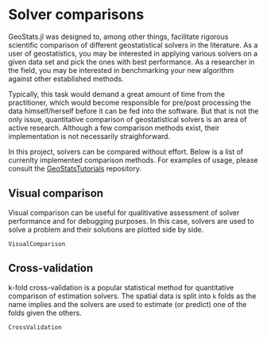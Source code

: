 # Solver comparisons

GeoStats.jl was designed to, among other things, facilitate rigorous scientific
comparison of different geostatistical solvers in the literature. As a user of
geostatistics, you may be interested in applying various solvers on a given data
set and pick the ones with best performance. As a researcher in the field, you may
be interested in benchmarking your new algorithm against other established methods.

Typically, this task would demand a great amount of time from the practitioner, which
would become responsible for pre/post processing the data himself/herself before it
can be fed into the software. But that is not the only issue, quantitative comparison
of geostatistical solvers is an area of active research. Although a few comparison
methods exist, their implementation is not necessarily straighforward.

In this project, solvers can be compared without effort. Below is a list of currenlty
implemented comparison methods. For examples of usage, please consult the
[GeoStatsTutorials](https://github.com/juliohm/GeoStatsTutorials) repository.

## Visual comparison

Visual comparison can be useful for qualitivative assessment of solver performance
and for debugging purposes. In this case, solvers are used to solve a problem and
their solutions are plotted side by side.

```@docs
VisualComparison
```

## Cross-validation

k-fold cross-validation is a popular statistical method for quantitative comparison
of estimation solvers. The spatial data is split into `k` folds as the name implies
and the solvers are used to estimate (or predict) one of the folds given the others.

```@docs
CrossValidation
```
